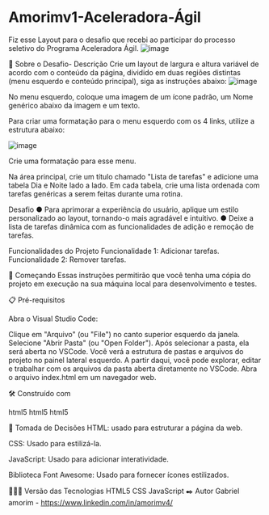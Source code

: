 ﻿# Amorimv1-Aceleradora-Ágil
Fiz esse Layout para o desafio que recebi ao participar do processo seletivo do Programa Aceleradora Ágil.
 ![image](https://github.com/Amorimv1/Amorimv1-Aceleradora-Agil/assets/143672307/84156fcc-2cdb-43ae-b639-6178425cefd3)
 
📝 Sobre o Desafio- Descrição
Crie um layout de largura e altura variável de acordo com o conteúdo da página, dividido em duas regiões distintas (menu esquerdo e conteúdo principal), siga as instruções abaixo:
![image](https://github.com/Amorimv1/Amorimv1-Aceleradora-Agil/assets/143672307/1e19ba61-a9da-41df-9a18-d62553e593b4)


No menu esquerdo, coloque uma imagem de um ícone padrão, um Nome genérico abaixo da imagem e um texto.

Para criar uma formatação para o menu esquerdo com os 4 links, utilize a estrutura abaixo:

![image](https://github.com/Amorimv1/Amorimv1-Aceleradora-Agil/assets/143672307/ae9976ea-b63f-4d97-a359-21cd868edd77)


Crie uma formatação para esse menu.

Na área principal, crie um título chamado "Lista de tarefas" e adicione uma tabela Dia e Noite lado a lado. Em cada tabela, crie uma lista ordenada com tarefas genéricas a serem feitas durante uma rotina.

Desafio
● Para aprimorar a experiência do usuário, aplique um estilo personalizado ao layout, tornando-o mais agradável e intuitivo. ● Deixe a lista de tarefas dinâmica com as funcionalidades de adição e remoção de tarefas.

Funcionalidades do Projeto
Funcionalidade 1: Adicionar tarefas.
Funcionalidade 2: Remover tarefas.

🚀 Começando
Essas instruções permitirão que você tenha uma cópia do projeto em execução na sua máquina local para desenvolvimento e testes.

📋 Pré-requisitos

Abra o Visual Studio Code:

Clique em "Arquivo" (ou "File") no canto superior esquerdo da janela.
Selecione "Abrir Pasta" (ou "Open Folder").
Após selecionar a pasta, ela será aberta no VSCode.
Você verá a estrutura de pastas e arquivos do projeto no painel lateral esquerdo.
A partir daqui, você pode explorar, editar e trabalhar com os arquivos da pasta aberta diretamente no VSCode.
Abra o arquivo index.html em um navegador web.


🛠️ Construído com

html5 html5 html5

🔨 Tomada de Decisões
HTML: usado para estruturar a página da web.

CSS: Usado para estilizá-la.

JavaScript: Usado para adicionar interatividade.

Biblioteca Font Awesome: Usado para fornecer ícones estilizados.

👨🏽‍💻 Versão das Tecnologias
HTML5
CSS
JavaScript 
✒️ Autor
Gabriel amorim - https://www.linkedin.com/in/amorimv4/
